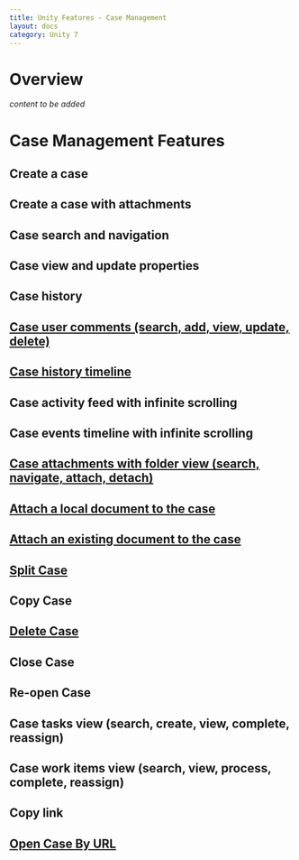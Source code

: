 ```yaml
---
title: Unity Features - Case Management
layout: docs
category: Unity 7
---
```

# Overview

*content to be added*

# Case Management Features

## Create a case
## Create a case with attachments 
## Case search and navigation
## Case view and update properties 
## Case history
## [Case user comments (search, add, view, update, delete)](case-management/case-user-comments.md)
## [Case history timeline](case-management/case-history-timeline.md)
## Case activity feed with infinite scrolling
## Case events timeline with infinite scrolling
## [Case attachments with folder view (search, navigate, attach, detach)](case-management/case-attachments.md) 
## [Attach a local document to the case](case-management/attach-document.md)
## [Attach an existing document to the case](case-management/attach-existing-document.md) 
## [Split Case](case-management/split-case.md)
## Copy Case
## [Delete Case](case-management/delete-case.md)
## Close Case 
## Re-open Case
## Case tasks view (search, create, view, complete, reassign) 
## Case work items view (search, view, process, complete, reassign) 
## Copy link
## [Open Case By URL](case-management/open-case-by-url.md)
  